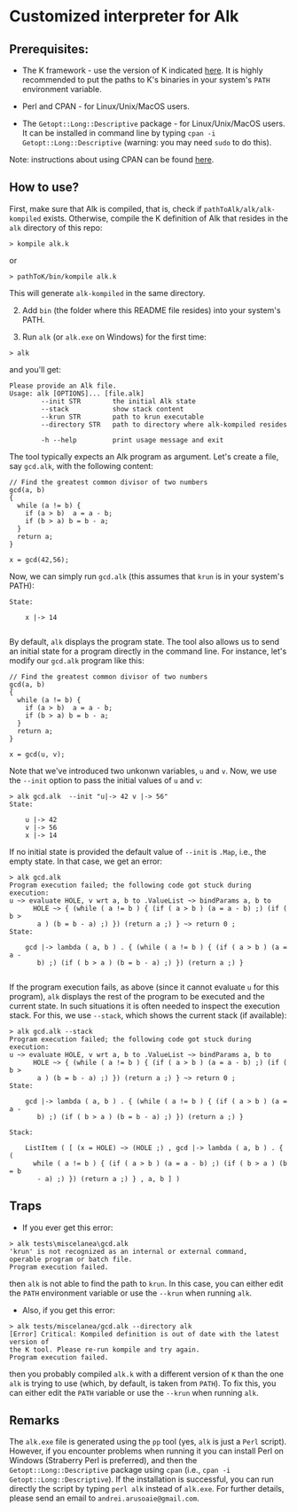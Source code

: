 Customized interpreter for Alk
==============================

Prerequisites:
-------------

* The K framework - use the version of K indicated [here](https://github.com/alk-language/k-semantics).
  It is highly recommended to put the paths to K's binaries in your system's `PATH` environment variable.

* Perl and CPAN - for Linux/Unix/MacOS users.
* The `Getopt::Long::Descriptive` package - for Linux/Unix/MacOS users. It can be installed in command line by typing `cpan -i Getopt::Long::Descriptive` (warning: you may need `sudo` to do this). 

Note: instructions about using CPAN can be found [here](http://www.cpan.org/modules/INSTALL.html).

How to use?
-----------

First, make sure that Alk is compiled, that is, check if `pathToAlk/alk/alk-kompiled` exists. Otherwise,
compile the K definition of Alk that resides in the `alk` directory of this repo:

```> kompile alk.k```

or 

```> pathToK/bin/kompile alk.k```

This will generate `alk-kompiled` in the same directory.

2. Add `bin` (the folder where this README file resides) into your system's PATH.

3. Run `alk` (or `alk.exe` on Windows) for the first time:

```> alk```

and you'll get:
```
Please provide an Alk file.
Usage: alk [OPTIONS]... [file.alk]
        --init STR        the initial Alk state
        --stack           show stack content
        --krun STR        path to krun executable
        --directory STR   path to directory where alk-kompiled resides

        -h --help         print usage message and exit
```

The tool typically expects an Alk program as argument. Let's create a file, say `gcd.alk`, with the following content:
```
// Find the greatest common divisor of two numbers
gcd(a, b)
{
  while (a != b) {
    if (a > b)  a = a - b;
    if (b > a) b = b - a;
  }
  return a;
}

x = gcd(42,56);
```

Now, we can simply run `gcd.alk` (this assumes that `krun` is in your system's PATH):
```
State:

    x |-> 14


```

By default, `alk` displays the program state. The tool also allows us to send an initial state for a program directly in the command line. For instance, let's modify our `gcd.alk` program like this:

```
// Find the greatest common divisor of two numbers
gcd(a, b)
{
  while (a != b) {
    if (a > b)  a = a - b;
    if (b > a) b = b - a;
  }
  return a;
}

x = gcd(u, v);
```

Note that we've introduced two unkonwn variables, `u` and `v`.
Now, we use the `--init` option to pass the initial values of `u` and `v`:

```
> alk gcd.alk  --init "u|-> 42 v |-> 56"
State:

    u |-> 42
    v |-> 56
    x |-> 14

```

If no initial state is provided the default value of `--init` is `.Map`, i.e., the empty state. 
In that case, we get an error:
```
> alk gcd.alk
Program execution failed; the following code got stuck during execution:
u ~> evaluate HOLE, v wrt a, b to .ValueList ~> bindParams a, b to
      HOLE ~> { (while ( a != b ) { (if ( a > b ) (a = a - b) ;) (if ( b >
       a ) (b = b - a) ;) }) (return a ;) } ~> return 0 ;
State:

    gcd |-> lambda ( a, b ) . { (while ( a != b ) { (if ( a > b ) (a = a -
       b) ;) (if ( b > a ) (b = b - a) ;) }) (return a ;) }


```

If the program execution fails, as above (since it cannot evaluate `u` for this program), `alk` displays the rest of the program to be executed and the current state. 
In such situations it is often needed to inspect the execution stack.
For this, we use `--stack`, which shows the current stack (if available):

```
> alk gcd.alk --stack
Program execution failed; the following code got stuck during execution:
u ~> evaluate HOLE, v wrt a, b to .ValueList ~> bindParams a, b to
      HOLE ~> { (while ( a != b ) { (if ( a > b ) (a = a - b) ;) (if ( b >
       a ) (b = b - a) ;) }) (return a ;) } ~> return 0 ;
State:

    gcd |-> lambda ( a, b ) . { (while ( a != b ) { (if ( a > b ) (a = a -
       b) ;) (if ( b > a ) (b = b - a) ;) }) (return a ;) }

Stack:

    ListItem ( [ (x = HOLE) ~> (HOLE ;) , gcd |-> lambda ( a, b ) . { (
      while ( a != b ) { (if ( a > b ) (a = a - b) ;) (if ( b > a ) (b = b
       - a) ;) }) (return a ;) } , a, b ] )

```

Traps
-----
* If you ever get this error:
```
> alk tests\miscelanea\gcd.alk
'krun' is not recognized as an internal or external command,
operable program or batch file.
Program execution failed.
```
then `alk` is not able to find the path to `krun`. In this case, you can either edit the `PATH` environment variable or use the `--krun` when running `alk`.

* Also, if you get this error:
```
> alk tests/miscelanea/gcd.alk --directory alk 
[Error] Critical: Kompiled definition is out of date with the latest version of
the K tool. Please re-run kompile and try again.
Program execution failed.
```
then you probably compiled `alk.k` with a different version of `K` than the one `alk` is trying to use (which, by default, is taken from `PATH`). To fix this, you can either edit the `PATH` variable or use the `--krun` when running `alk`.


Remarks
-------

The `alk.exe` file is generated using the `pp` tool (yes, `alk` is just a `Perl` script). 
However, if you encounter problems when running it you can install Perl on Windows (Straberry Perl is preferred), and then the `Getopt::Long::Descriptive` package using `cpan` (i.e., `cpan -i Getopt::Long::Descriptive`). 
If the installation is successful, you can run directly the script by typing `perl alk` instead of `alk.exe`. For further details, please send an email to `andrei.arusoaie@gmail.com`.
